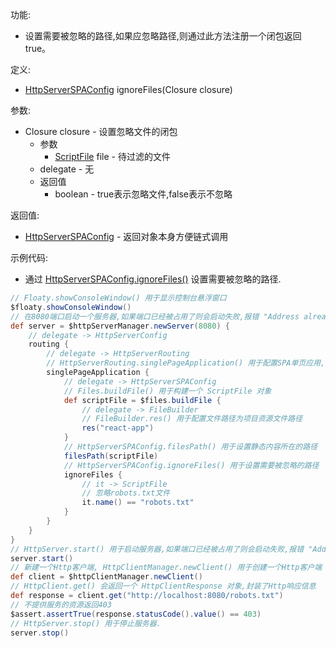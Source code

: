 功能:

+ 设置需要被忽略的路径,如果应忽略路径,则通过此方法注册一个闭包返回 true。

定义:

+ [HttpServerSPAConfig](/API/Network/HttpServer/HttpServerSPAConfig/README.md) ignoreFiles(Closure
  closure)

参数:

+ Closure closure - 设置忽略文件的闭包
    + 参数
        + [ScriptFile](/API/File/ScriptFile/README.md) file - 待过滤的文件
    + delegate - 无
    + 返回值
        + boolean - true表示忽略文件,false表示不忽略

返回值:

+ [HttpServerSPAConfig](/API/Network/HttpServer/HttpServerSPAConfig/README.md) - 返回对象本身方便链式调用

示例代码:

+ 通过
  [HttpServerSPAConfig.ignoreFiles()](/API/Network/HttpServer/HttpServerSPAConfig/README.md?id=ignoreFiles)
  设置需要被忽略的路径.

```groovy
// Floaty.showConsoleWindow() 用于显示控制台悬浮窗口
$floaty.showConsoleWindow()
// 在8080端口启动一个服务器,如果端口已经被占用了则会启动失败,报错 "Address already in use"
def server = $httpServerManager.newServer(8080) {
    // delegate -> HttpServerConfig
    routing {
        // delegate -> HttpServerRouting
        // HttpServerRouting.singlePageApplication() 用于配置SPA单页应用,支持vue,angular,react,ember等框架
        singlePageApplication {
            // delegate -> HttpServerSPAConfig
            // Files.buildFile() 用于构建一个 ScriptFile 对象
            def scriptFile = $files.buildFile {
                // delegate -> FileBuilder
                // FileBuilder.res() 用于配置文件路径为项目资源文件路径
                res("react-app")
            }
            // HttpServerSPAConfig.filesPath() 用于设置静态内容所在的路径
            filesPath(scriptFile)
            // HttpServerSPAConfig.ignoreFiles() 用于设置需要被忽略的路径
            ignoreFiles {
                // it -> ScriptFile
                // 忽略robots.txt文件
                it.name() == "robots.txt"
            }
        }
    }
}
// HttpServer.start() 用于启动服务器,如果端口已经被占用了则会启动失败,报错 "Address already in use"
server.start()
// 新建一个Http客户端, HttpClientManager.newClient() 用于创建一个Http客户端
def client = $httpClientManager.newClient()
// HttpClient.get() 会返回一个 HttpClientResponse 对象,封装了Http响应信息
def response = client.get("http://localhost:8080/robots.txt")
// 不提供服务的资源返回403
$assert.assertTrue(response.statusCode().value() == 403)
// HttpServer.stop() 用于停止服务器.
server.stop()
```